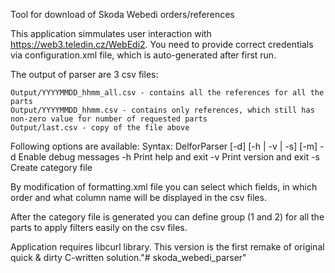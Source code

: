 Tool for download of Skoda Webedi orders/references

This application simmulates user interaction with https://web3.teledin.cz/WebEdi2. You need to provide correct credentials via configuration.xml file, which is auto-generated after first run.

The output of parser are 3 csv files:

    Output/YYYYMMDD_hhmm_all.csv - contains all the references for all the parts
    Output/YYYYMMDD_hhmm.csv - contains only references, which still has non-zero value for number of requested parts
    Output/last.csv - copy of the file above

Following options are available: Syntax: DelforParser [-d] [-h | -v | -s] [-m] -d Enable debug messages -h Print help and exit -v Print version and exit -s Create category file

By modification of formatting.xml file you can select which fields, in which order and what column name will be displayed in the csv files.

After the category file is generated you can define group (1 and 2) for all the parts to apply filters easily on the csv files.

Application requires libcurl library. This version is the first remake of original quick & dirty C-written solution."# skoda_webedi_parser" 
